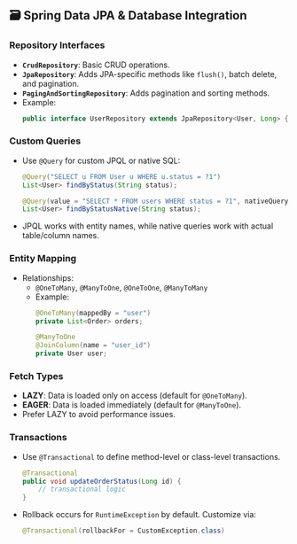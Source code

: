 ## 🗃️ Spring Data JPA & Database Integration

### Repository Interfaces
- **`CrudRepository`**: Basic CRUD operations.
- **`JpaRepository`**: Adds JPA-specific methods like `flush()`, batch delete, and pagination.
- **`PagingAndSortingRepository`**: Adds pagination and sorting methods.
- Example:
  ```java
  public interface UserRepository extends JpaRepository<User, Long> {}
  ```

### Custom Queries
- Use `@Query` for custom JPQL or native SQL:
  ```java
  @Query("SELECT u FROM User u WHERE u.status = ?1")
  List<User> findByStatus(String status);

  @Query(value = "SELECT * FROM users WHERE status = ?1", nativeQuery = true)
  List<User> findByStatusNative(String status);
  ```
- JPQL works with entity names, while native queries work with actual table/column names.

### Entity Mapping
- Relationships:
  - `@OneToMany`, `@ManyToOne`, `@OneToOne`, `@ManyToMany`
  - Example:
    ```java
    @OneToMany(mappedBy = "user")
    private List<Order> orders;

    @ManyToOne
    @JoinColumn(name = "user_id")
    private User user;
    ```

### Fetch Types
- **LAZY**: Data is loaded only on access (default for `@OneToMany`).
- **EAGER**: Data is loaded immediately (default for `@ManyToOne`).
- Prefer LAZY to avoid performance issues.

### Transactions
- Use `@Transactional` to define method-level or class-level transactions.
  ```java
  @Transactional
  public void updateOrderStatus(Long id) {
      // transactional logic
  }
  ```
- Rollback occurs for `RuntimeException` by default. Customize via:
  ```java
  @Transactional(rollbackFor = CustomException.class)
  ```

